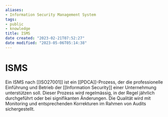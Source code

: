 ```yaml
---
aliases: 
- Information Security Management System
tags:
- public
- knowledge
title: ISMS
date created: "2023-02-21T07:52:27"
date modified: "2023-05-06T05:14:38"
---
```


# ISMS
Ein ISMS nach [[ISO27001]] ist ein [[PDCA]]-Prozess, der die professionelle Einführung und Betrieb der [[Information Security]] einer Unternehmung unterstützen soll. Dieser Prozess wird regelmässig, in der Regel jährlich durchgeführt oder bei signifikanten Änderungen. Die Qualität wird mit Monitoring und entsprechenden Korrekturen im Rahmen von Audits sichergestellt.
